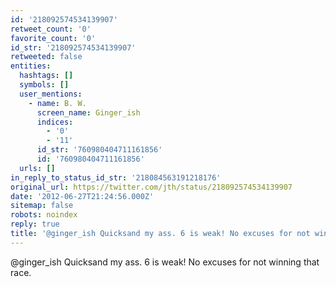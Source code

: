 ```yaml
---
id: '218092574534139907'
retweet_count: '0'
favorite_count: '0'
id_str: '218092574534139907'
retweeted: false
entities:
  hashtags: []
  symbols: []
  user_mentions:
    - name: B. W.
      screen_name: Ginger_ish
      indices:
        - '0'
        - '11'
      id_str: '760980404711161856'
      id: '760980404711161856'
  urls: []
in_reply_to_status_id_str: '218084563191218176'
original_url: https://twitter.com/jth/status/218092574534139907
date: '2012-06-27T21:24:56.000Z'
sitemap: false
robots: noindex
reply: true
title: '@ginger_ish Quicksand my ass. 6 is weak! No excuses for not winning that race.'
---
```


@ginger_ish Quicksand my ass. 6 is weak! No excuses for not winning that race.